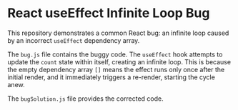 # React useEffect Infinite Loop Bug

This repository demonstrates a common React bug: an infinite loop caused by an incorrect `useEffect` dependency array.

The `bug.js` file contains the buggy code.  The `useEffect` hook attempts to update the `count` state within itself, creating an infinite loop. This is because the empty dependency array `[]` means the effect runs only once after the initial render, and it immediately triggers a re-render, starting the cycle anew. 

The `bugSolution.js` file provides the corrected code.